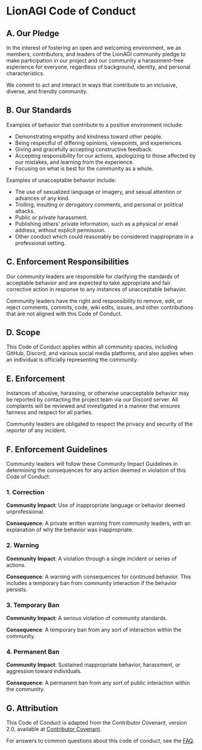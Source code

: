 # LionAGI Code of Conduct

## A. Our Pledge

In the interest of fostering an open and welcoming environment, we as members, contributors, and leaders of the LionAGI community pledge to make participation in our project and our community a harassment-free experience for everyone, regardless of background, identity, and personal characteristics.

We commit to act and interact in ways that contribute to an inclusive, diverse, and friendly community.

## B. Our Standards

Examples of behavior that contribute to a positive environment include:

* Demonstrating empathy and kindness toward other people.
* Being respectful of differing opinions, viewpoints, and experiences.
* Giving and gracefully accepting constructive feedback.
* Accepting responsibility for our actions, apologizing to those affected by our mistakes, and learning from the experience.
* Focusing on what is best for the community as a whole.

Examples of unacceptable behavior include:

* The use of sexualized language or imagery, and sexual attention or advances of any kind.
* Trolling, insulting or derogatory comments, and personal or political attacks.
* Public or private harassment.
* Publishing others' private information, such as a physical or email address, without explicit permission.
* Other conduct which could reasonably be considered inappropriate in a professional setting.

## C. Enforcement Responsibilities

Our community leaders are responsible for clarifying the standards of acceptable behavior and are expected to take appropriate and fair corrective action in response to any instances of unacceptable behavior.

Community leaders have the right and responsibility to remove, edit, or reject comments, commits, code, wiki edits, issues, and other contributions that are not aligned with this Code of Conduct.

## D. Scope

This Code of Conduct applies within all community spaces, including GitHub, Discord, and various social media platforms, and also applies when an individual is officially representing the community.

## E. Enforcement

Instances of abusive, harassing, or otherwise unacceptable behavior may be reported by contacting the project team via our Discord server. All complaints will be reviewed and investigated in a manner that ensures fairness and respect for all parties.

Community leaders are obligated to respect the privacy and security of the reporter of any incident.

## F. Enforcement Guidelines

Community leaders will follow these Community Impact Guidelines in determining the consequences for any action deemed in violation of this Code of Conduct:

### 1. Correction

**Community Impact**: Use of inappropriate language or behavior deemed unprofessional.

**Consequence**: A private written warning from community leaders, with an explanation of why the behavior was inappropriate.

### 2. Warning

**Community Impact**: A violation through a single incident or series of actions.

**Consequence**: A warning with consequences for continued behavior. This includes a temporary ban from community interaction if the behavior persists.

### 3. Temporary Ban

**Community Impact**: A serious violation of community standards.

**Consequence**: A temporary ban from any sort of interaction within the community.

### 4. Permanent Ban

**Community Impact**: Sustained inappropriate behavior, harassment, or aggression toward individuals.

**Consequence**: A permanent ban from any sort of public interaction within the community.

## G. Attribution

This Code of Conduct is adapted from the Contributor Covenant, version 2.0, available at [Contributor Covenant](https://www.contributor-covenant.org/version/2/0/code_of_conduct.html).

For answers to common questions about this code of conduct, see the [FAQ](https://www.contributor-covenant.org/faq).
